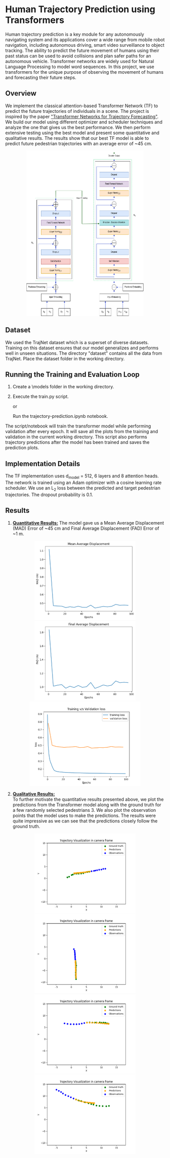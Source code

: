 # Human Trajectory Prediction using Transformers
Human trajectory prediction is a key module for any autonomously navigating system and its applications cover a
wide range from mobile robot navigation, including autonomous driving, smart video surveillance to object tracking.
The ability to predict the future movement of humans using their past status can be used to avoid collisions and plan
safer paths for an autonomous vehicle. Transformer networks are widely used for Natural Language Processing to
model word sequences. In this project, we use transformers for the unique purpose of observing the movement of
humans and forecasting their future steps.

## Overview
We implement the classical attention-based Transformer Network (TF) to predict the future trajectories of individuals in a scene. The project is inspired by the paper ["Transformer Networks for Trajectory Forecasting"](https://arxiv.org/abs/2003.08111). We build our model using different optimizer and scheduler techniques and analyze the one that gives us the best performance. We then perform extensive testing using the best model and present some quantitative and qualitative results. The results show that our best TF model is able to predict future pedestrian trajectories with an average error of ~45 cm.

 <p align="middle">
   <img src="transformer_architecture.png" width=370 height=520 />
 </p>

## Dataset
We used the TrajNet dataset which is a superset of diverse datasets. Training on this dataset ensures that our model generalizes and performs well in unseen situations. The directory "dataset" contains all the data from TrajNet. Place the dataset folder in the working directory.

## Running the Training and Evaluation Loop
1. Create a \models folder in the working directory.
2. Execute the train.py script. 

   or

   Run the trajectory-prediction.ipynb notebook.

The script/notebook will train the transformer model while performing validation after every epoch. It will save all the plots from the training and validation in the current working directory. This script also performs trajectory predictions after the model has been trained and saves the prediction plots.

## Implementation Details
The TF implementation uses d<sub>model</sub> = 512, 6 layers and 8 attention heads. The network is trained using an Adam optimizer with a cosine learning rate scheduler. We use an L<sub>2</sub> loss between the predicted and target pedestrian trajectories. The dropout probability is 0.1.

## Results
1. <ins>__Quantitative Results:__</ins>
The model gave us a Mean Average Displacement (MAD) Error of ~45 cm and Final Average Displacement (FAD) Error of ~1 m. 

<p align="middle">
    <img src="Results/mad.png" width=320 height=250 />
    <img src="Results/fad.png" width=320 height=250 />
    <img src="Results/loss.png" width=350 height=265 /> 
  </p> 

2. <ins>__Qualitative Results:__</ins>  
To further motivate the quantitative results presented above, we plot the predictions from the Transformer model along with the ground truth for a few randomly selected pedestrians 3. We also plot the observation points that the model uses to make the predictions. The results were quite impressive as we can see that the predictions closely follow the ground truth.

<p align="middle">
    <img src="Results/traj_846.png" width=320 height=250 />
    <img src="Results/traj_1238.png" width=320 height=250 />
    <img src="Results/traj_1668.png" width=320 height=250 /> 
    <img src="Results/traj_1962.png" width=320 height=250 /> 
  </p> 
  

